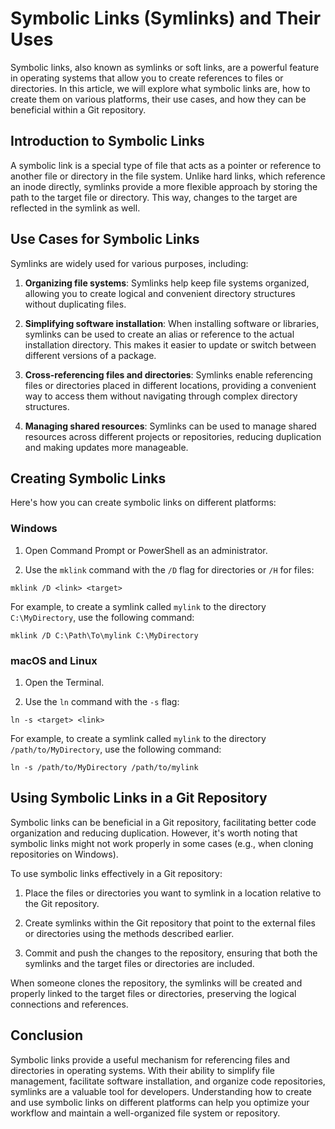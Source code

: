 # Symbolic Links (Symlinks) and Their Uses

Symbolic links, also known as symlinks or soft links, are a powerful feature in operating systems that allow you to create references to files or directories. In this article, we will explore what symbolic links are, how to create them on various platforms, their use cases, and how they can be beneficial within a Git repository.

## Introduction to Symbolic Links

A symbolic link is a special type of file that acts as a pointer or reference to another file or directory in the file system. Unlike hard links, which reference an inode directly, symlinks provide a more flexible approach by storing the path to the target file or directory. This way, changes to the target are reflected in the symlink as well.

## Use Cases for Symbolic Links

Symlinks are widely used for various purposes, including:

1. **Organizing file systems**: Symlinks help keep file systems organized, allowing you to create logical and convenient directory structures without duplicating files.

2. **Simplifying software installation**: When installing software or libraries, symlinks can be used to create an alias or reference to the actual installation directory. This makes it easier to update or switch between different versions of a package.

3. **Cross-referencing files and directories**: Symlinks enable referencing files or directories placed in different locations, providing a convenient way to access them without navigating through complex directory structures.

4. **Managing shared resources**: Symlinks can be used to manage shared resources across different projects or repositories, reducing duplication and making updates more manageable.

## Creating Symbolic Links

Here's how you can create symbolic links on different platforms:

### Windows

1. Open Command Prompt or PowerShell as an administrator.

2. Use the `mklink` command with the `/D` flag for directories or `/H` for files:

```
mklink /D <link> <target>
```

For example, to create a symlink called `mylink` to the directory `C:\MyDirectory`, use the following command:

```
mklink /D C:\Path\To\mylink C:\MyDirectory
```

### macOS and Linux

1. Open the Terminal.

2. Use the `ln` command with the `-s` flag:

```
ln -s <target> <link>
```

For example, to create a symlink called `mylink` to the directory `/path/to/MyDirectory`, use the following command:

```
ln -s /path/to/MyDirectory /path/to/mylink
```

## Using Symbolic Links in a Git Repository

Symbolic links can be beneficial in a Git repository, facilitating better code organization and reducing duplication. However, it's worth noting that symbolic links might not work properly in some cases (e.g., when cloning repositories on Windows).

To use symbolic links effectively in a Git repository:

1. Place the files or directories you want to symlink in a location relative to the Git repository.

2. Create symlinks within the Git repository that point to the external files or directories using the methods described earlier.

3. Commit and push the changes to the repository, ensuring that both the symlinks and the target files or directories are included.

When someone clones the repository, the symlinks will be created and properly linked to the target files or directories, preserving the logical connections and references.

## Conclusion

Symbolic links provide a useful mechanism for referencing files and directories in operating systems. With their ability to simplify file management, facilitate software installation, and organize code repositories, symlinks are a valuable tool for developers. Understanding how to create and use symbolic links on different platforms can help you optimize your workflow and maintain a well-organized file system or repository.
